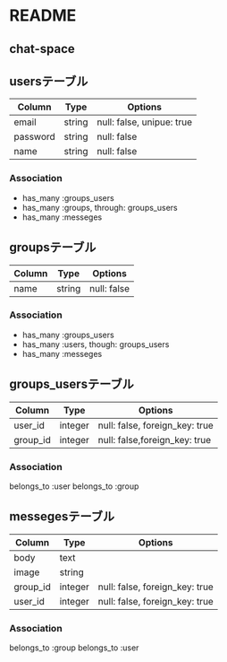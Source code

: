 # README

## chat-space
## usersテーブル
|Column|Type|Options|
|------|----|-------|
|email|string|null: false, unipue: true|
|password|string|null: false|
|name|string|null: false|
### Association
- has_many :groups_users
- has_many :groups, through: groups_users
- has_many :messeges

## groupsテーブル
|Column|Type|Options|
|------|----|-------|
|name|string|null: false|
### Association
- has_many :groups_users
- has_many :users, though: groups_users
- has_many :messeges

## groups_usersテーブル
|Column|Type|Options|
|------|----|-------|
|user_id|integer|null: false, foreign_key: true|
|group_id|integer|null: false,foreign_key: true|
### Association
belongs_to :user
belongs_to :group

## messegesテーブル
|Column|Type|Options|
|------|----|-------|
|body|text||
|image|string||
|group_id|integer|null: false, foreign_key: true|
|user_id|integer|null: false, foreign_key: true|
### Association
belongs_to :group
belongs_to :user